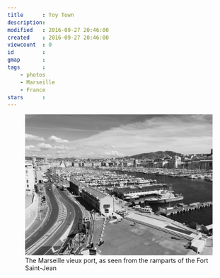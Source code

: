 ```yaml
---
title      : Toy Town
description: 
modified   : 2016-09-27 20:46:00
created    : 2016-09-27 20:46:00
viewcount  : 0
id         : 
gmap       : 
tags       :
    - photos
    - Marseille
    - France
stars      : 
---
```


<figure>
    <img src="img/marseille.jpg">
    <figcaption>The Marseille vieux port, as seen from the ramparts of the Fort Saint-Jean</figcaption>
</figure>
